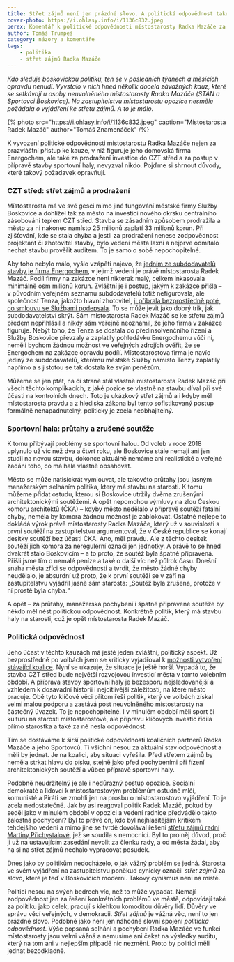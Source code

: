 ```yaml
---
title: Střet zájmů není jen prázdné slovo. A politická odpovědnost také ne
cover-photo: https://i.ohlasy.info/i/1136c832.jpeg
perex: Komentář k politické odpovědnosti místostarosty Radka Mazáče za kauzu Energochem, prodražení investice do CZT střed a postup v přípravě stavby sportovní haly.
author: Tomáš Trumpeš
category: názory a komentáře
tags:
    - politika
    - střet zájmů Radka Mazáče
---
```


*Kdo sleduje boskovickou politiku, ten se v posledních týdnech a měsících opravdu nenudí. Vyvstalo v nich hned několik docela závažných kauz, které se setkávají u osoby neuvolněného místostarosty Radka Mazáče (STAN a Sportovci Boskovice). Na zastupitelstvu místostarostu opozice nesměle požádala o vyjádření ke střetu zájmů. A to je málo.*

{% photo src="https://i.ohlasy.info/i/1136c832.jpeg" caption="Místostarosta Radek Mazáč" author="Tomáš Znamenáček" /%}

K vyvození politické odpovědnosti místostarostu Radka Mazáče nejen za prazvláštní přístup ke kauze, v níž figuruje jeho domovská firma Energochem, ale také za prodražení investice do CZT střed a za postup v přípravě stavby sportovní haly, nevyzval nikdo. Pojďme si shrnout důvody, které takový požadavek opravňují.

### CZT střed: střet zájmů a prodražení

Místostarosta má ve své gesci mimo jiné fungování městské firmy Služby Boskovice a dohlížel tak za město na investici nového okrsku centrálního zásobování teplem CZT střed. Stavba se zásadním způsobem prodražila a město za ni nakonec namísto 25 milionů zaplatí 33 milionů korun. Při zjišťování, kde se stala chyba a jestli za prodražení nenese zodpovědnost projektant či zhotovitel stavby, bylo vedení města laxní a nejprve odmítalo nechat stavbu prověřit auditem. To je samo o sobě nepochopitelné.

Aby toho nebylo málo, vyšlo vzápětí najevo, že [jedním ze subdodavatelů stavby je firma Energochem](https://ohlasy.info/clanky/2021/01/stret-zajmu-mazac.html), v jejímž vedení je právě místostarosta Radek Mazáč. Podíl firmy na zakázce není nikterak malý, celkem inkasovala minimálně osm milionů korun. Zvláštní je i postup, jakým k zakázce přišla – v původním veřejném seznamu subdodavatelů totiž nefigurovala, ale společnost Tenza, jakožto hlavní zhotovitel, [ji přibrala bezprostředně poté, co smlouvu se Službami podepsala](https://ohlasy.info/clanky/2021/01/czt-energochem.html). To se může jevit jako dobrý trik, jak subdodavatelství skrýt. Sám místostarosta Radek Mazáč se ke střetu zájmů předem nepřihlásil a nikdy sám veřejně neoznámil, že jeho firma v zakázce figuruje. Nebýt toho, že Tenza se dostala do předinsolvenčního řízení a Služby Boskovice převzaly a zaplatily pohledávku Energochemu vůči ní, neměli bychom žádnou možnost ve veřejných zdrojích ověřit, že se Energochem na zakázce opravdu podílí. Místostarostova firma je navíc jediný ze subdodavatelů, kterému městské Služby namísto Tenzy zaplatily napřímo a s jistotou se tak dostala ke svým penězům.

Můžeme se jen ptát, na čí straně stál vlastně místostarosta Radek Mazáč při všech těchto komplikacích, z jaké pozice se vlastně na stavbu díval při své účasti na kontrolních dnech. Toto je ukázkový střet zájmů a i kdyby měl místostarosta pravdu a z hlediska zákona byl tento sofistikovaný postup formálně nenapadnutelný, politicky je zcela neobhajitelný.

### Sportovní hala: průtahy a zrušené soutěže

K tomu přibývají problémy se sportovní halou. Od voleb v roce 2018 uplynulo už víc než dva a čtvrt roku, ale Boskovice stále nemají ani jen studii na novou stavbu, dokonce aktuálně nemáme ani realistické a veřejné zadání toho, co má hala vlastně obsahovat. 

Město se může natisíckrát vymlouvat, ale takovéto průtahy jsou jasným manažerským selháním politika, který má stavbu na starosti. K tomu můžeme přidat ostudu, kterou si Boskovice utržily dvěma zrušenými architektonickými soutěžemi. A opět nepomohou výmluvy na zlou Českou komoru architektů (ČKA) – kdyby město nedělalo v přípravě soutěží fatální chyby, neměla by komora žádnou možnost je zablokovat. Ostatně nejlépe to dokládá výrok právě místostarosty Radka Mazáče, který už v souvislosti s první soutěží na zastupitelstvu argumentoval, že v České republice se konají desítky soutěží bez účasti ČKA. Ano, měl pravdu. Ale z těchto desítek soutěží jich komora za neregulérní označí jen jednotky. A právě to se hned dvakrát stalo Boskovicím – a to proto, že soutěž byla špatně připravená. Přišli jsme tím o nemalé peníze a také o další víc než půlrok času. Dnešní snaha města zříci se odpovědnosti a tvrdit, že město žádné chyby neudělalo, je absurdní už proto, že k první soutěži se v září na zastupitelstvu vyjádřil jasně sám starosta: „Soutěž byla zrušena, protože v ní prostě byla chyba.“

A opět – za průtahy, manažerská pochybení i špatně připravené soutěže by někdo měl nést politickou odpovědnost. Konkrétně politik, který má stavbu haly na starosti, což je opět místostarosta Radek Mazáč.

### Politická odpovědnost

Jeho účast v těchto kauzách má ještě jeden zvláštní, politický aspekt. Už bezprostředně po volbách jsem se kriticky vyjadřoval k [možnosti vytvoření stávající koalice](https://ohlasy.info/clanky/2018/10/volby-komentar.html). Nyní se ukazuje, že situace je ještě horší. Vypadá to, že stavba CZT střed bude největší rozvojovou investicí města v tomto volebním období. A příprava stavby sportovní haly je bezesporu nejsledovanější a vzhledem k dosavadní historii i nejcitlivější záležitostí, na které město pracuje. Obě tyto klíčové věci přitom řeší politik, který ve volbách získal velmi malou podporu a zastává post neuvolněného místostarosty na částečný úvazek. To je nepochopitelné. I v minulém období měli sport či kulturu na starosti místostarostové, ale přípravu klíčových investic řídila přímo starostka a také za ně nesla odpovědnost.

Tím se dostáváme k širší politické odpovědnosti koaličních partnerů Radka Mazáče a jeho Sportovců. Ti všichni nesou za aktuální stav odpovědnost a měli by jednat. Je na koalici, aby situaci vyřešila. Před střetem zájmů by neměla strkat hlavu do písku, stejně jako před pochybeními při řízení architektonických soutěží a vůbec přípravě sportovní haly.

Podobně neudržitelný je ale i nedůrazný postup opozice. Sociální demokraté a lidovci k místostarostovým problémům ostudně mlčí, komunisté a Piráti se zmohli jen na prosbu o místostarostovo vyjádření. To je zcela nedostatečné. Jak by asi reagoval politik Radek Mazáč, pokud by seděl jako v minulém období v opozici a vedení radnice předvádělo takto žalostná pochybení? Byl to právě on, kdo byl nejhlasitějším kritikem tehdejšího vedení a mimo jiné se tvrdě dovolával řešení [střetu zájmů radní Martiny Přichystalové](https://ohlasy.info/clanky/2015/06/stret-zajmu-radni-prichystalove.html), jež se soudila s nemocnicí. Byl to pro něj důvod, proč ji už na ustavujícím zasedání nevolit za členku rady, a od města žádal, aby na si na střet zájmů nechalo vypracovat posudek.

Dnes jako by politikům nedocházelo, o jak vážný problém se jedná. Starosta ve svém vyjádření na zastupitelstvu poněkud cynicky označil *střet zájmů* za slovo, které je teď v Boskovicích moderní. Takový cynismus není na místě. 

Politici nesou na svých bedrech víc, než to může vypadat. Nemají zodpovědnost jen za řešení konkrétních problémů ve městě, odpovídají také za politiku jako celek, pracují s křehkou komoditou důvěry lidí. Důvěry ve správu věcí veřejných, v demokracii. *Střet zájmů* je vážná věc, není to jen prázdné slovo. Podobně jako není jen náhodné slovní spojení *politická odpovědnost*. Výše popsaná selhání a pochybení Radka Mazáče ve funkci místostarosty jsou velmi vážná a nemusíme ani čekat na výsledky auditu, který na tom ani v nejlepším případě nic nezmění. Proto by politici měli jednat bezodkladně.
